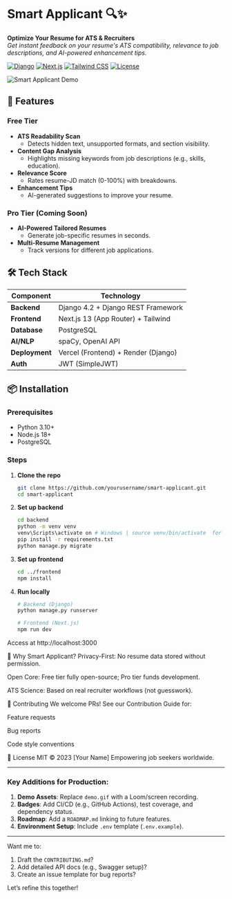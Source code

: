 # Smart Applicant 🔍✨

**Optimize Your Resume for ATS & Recruiters**  
*Get instant feedback on your resume's ATS compatibility, relevance to job descriptions, and AI-powered enhancement tips.*

[![Django](https://img.shields.io/badge/Django-092E20?style=for-the-badge&logo=django&logoColor=white)](https://www.djangoproject.com/)
[![Next.js](https://img.shields.io/badge/Next.js-000000?style=for-the-badge&logo=nextdotjs&logoColor=white)](https://nextjs.org/)
[![Tailwind CSS](https://img.shields.io/badge/Tailwind_CSS-38B2AC?style=for-the-badge&logo=tailwind-css&logoColor=white)](https://tailwindcss.com/)
[![License](https://img.shields.io/badge/License-MIT-blue.svg)](LICENSE)

![Smart Applicant Demo](demo.gif) <!-- Replace with actual demo gif -->

## 🚀 Features

### **Free Tier**
- **ATS Readability Scan**  
  - Detects hidden text, unsupported formats, and section visibility.
- **Content Gap Analysis**  
  - Highlights missing keywords from job descriptions (e.g., skills, education).
- **Relevance Score**  
  - Rates resume-JD match (0-100%) with breakdowns.
- **Enhancement Tips**  
  - AI-generated suggestions to improve your resume.

### **Pro Tier (Coming Soon)**
- **AI-Powered Tailored Resumes**  
  - Generate job-specific resumes in seconds.
- **Multi-Resume Management**  
  - Track versions for different job applications.

## 🛠️ Tech Stack

| Component       | Technology                          |
|-----------------|-------------------------------------|
| **Backend**     | Django 4.2 + Django REST Framework  |
| **Frontend**    | Next.js 13 (App Router) + Tailwind  |
| **Database**    | PostgreSQL                          |
| **AI/NLP**      | spaCy, OpenAI API                   |
| **Deployment**  | Vercel (Frontend) + Render (Django) |
| **Auth**        | JWT (SimpleJWT)                     |

## 📦 Installation

### Prerequisites
- Python 3.10+
- Node.js 18+
- PostgreSQL

### Steps
1. **Clone the repo**
   ```bash
   git clone https://github.com/yourusername/smart-applicant.git
   cd smart-applicant
   ```

2. **Set up backend**
    ```bash
    cd backend
    python -m venv venv
    venv\Scripts\activate on # Windows | source venv/bin/activate  for Linux/Mac
    pip install -r requirements.txt
    python manage.py migrate
    ```
3. **Set up frontend**
    ```bash
    cd ../frontend
    npm install
    ```
4. **Run locally**
    ```bash
    # Backend (Django)
    python manage.py runserver

    # Frontend (Next.js)
    npm run dev
    ```
Access at http://localhost:3000

🌟 Why Smart Applicant?
Privacy-First: No resume data stored without permission.

Open Core: Free tier fully open-source; Pro tier funds development.

ATS Science: Based on real recruiter workflows (not guesswork).

🤝 Contributing
We welcome PRs! See our Contribution Guide for:

Feature requests

Bug reports

Code style conventions

📄 License
MIT © 2023 [Your Name]
Empowering job seekers worldwide.


---

### Key Additions for Production:
1. **Demo Assets**: Replace `demo.gif` with a Loom/screen recording.
2. **Badges**: Add CI/CD (e.g., GitHub Actions), test coverage, and dependency status.
3. **Roadmap**: Add a `ROADMAP.md` linking to future features.
4. **Environment Setup**: Include `.env` template (`.env.example`).

---

Want me to:
1. Draft the `CONTRIBUTING.md`?
2. Add detailed API docs (e.g., Swagger setup)?
3. Create an issue template for bug reports?  

Let’s refine this together!